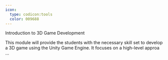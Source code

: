 ```yaml
---
icon:
  type: codicon:tools
  color: 009688
---
```

Introduction to 3D Game Development

This module will provide the students with the necessary skill set to develop a 3D game using the Unity Game Engine. It focuses on a high-level approa ... 
